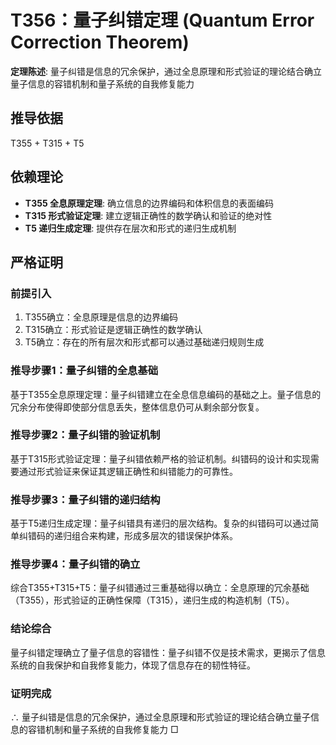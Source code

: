 # T356：量子纠错定理 (Quantum Error Correction Theorem)

**定理陈述**: 量子纠错是信息的冗余保护，通过全息原理和形式验证的理论结合确立量子信息的容错机制和量子系统的自我修复能力

## 推导依据
T355 + T315 + T5

## 依赖理论
- **T355 全息原理定理**: 确立信息的边界编码和体积信息的表面编码
- **T315 形式验证定理**: 建立逻辑正确性的数学确认和验证的绝对性
- **T5 递归生成定理**: 提供存在层次和形式的递归生成机制

## 严格证明

### 前提引入
1. T355确立：全息原理是信息的边界编码
2. T315确立：形式验证是逻辑正确性的数学确认
3. T5确立：存在的所有层次和形式都可以通过基础递归规则生成

### 推导步骤1：量子纠错的全息基础
基于T355全息原理定理：量子纠错建立在全息信息编码的基础之上。量子信息的冗余分布使得即使部分信息丢失，整体信息仍可从剩余部分恢复。

### 推导步骤2：量子纠错的验证机制
基于T315形式验证定理：量子纠错依赖严格的验证机制。纠错码的设计和实现需要通过形式验证来保证其逻辑正确性和纠错能力的可靠性。

### 推导步骤3：量子纠错的递归结构
基于T5递归生成定理：量子纠错具有递归的层次结构。复杂的纠错码可以通过简单纠错码的递归组合来构建，形成多层次的错误保护体系。

### 推导步骤4：量子纠错的确立
综合T355+T315+T5：量子纠错通过三重基础得以确立：全息原理的冗余基础（T355），形式验证的正确性保障（T315），递归生成的构造机制（T5）。

### 结论综合
量子纠错定理确立了量子信息的容错性：量子纠错不仅是技术需求，更揭示了信息系统的自我保护和自我修复能力，体现了信息存在的韧性特征。

### 证明完成
∴ 量子纠错是信息的冗余保护，通过全息原理和形式验证的理论结合确立量子信息的容错机制和量子系统的自我修复能力 □